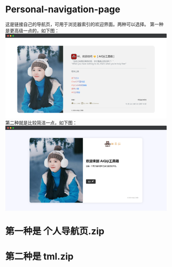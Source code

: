 # Personal-navigation-page
这是链接自己的导航页，可用于浏览器索引的欢迎界面。两种可以选择。
第一种是更高级一点的，如下图：
![第一种](https://github.com/JiQingzhe2004/Personal-navigation-page/blob/main/%E7%AC%AC%E4%B8%80%E7%A7%8D.png?raw=true)
第二种就是比较简洁一点，如下图：
![第二种](https://github.com/JiQingzhe2004/Personal-navigation-page/blob/main/%E7%AC%AC%E4%BA%8C%E7%A7%8D.png?raw=true)

# 第一种是 个人导航页.zip
# 第二种是 tml.zip
